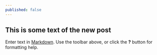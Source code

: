 ```yaml
---
published: false
---
```


## This is some text of the new post 

Enter text in [Markdown](http://daringfireball.net/projects/markdown/). Use the toolbar above, or click the **?** button for formatting help.

